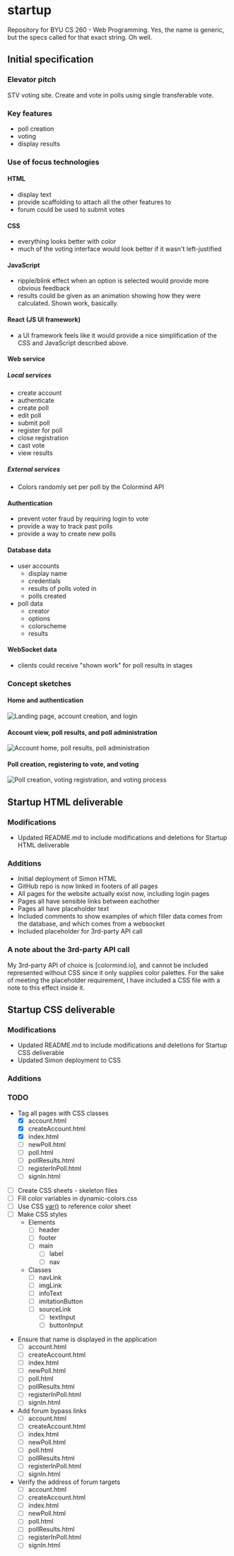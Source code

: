 # startup
Repository for BYU CS 260 - Web Programming.  Yes, the name is generic, but the specs called for that exact string.  Oh well.

## Initial specification
### Elevator pitch
STV voting site.  Create and vote in polls using single transferable vote.
### Key features
* poll creation
* voting
* display results
### Use of focus technologies
#### HTML
* display text
* provide scaffolding to attach all the other features to
* forum could be used to submit votes
#### CSS
* everything looks better with color
* much of the voting interface would look better if it wasn't left-justified
#### JavaScript
* ripple/blink effect when an option is selected would provide more obvious feedback
* results could be given as an animation showing how they were calculated.  Shown work, basically.
#### React (JS UI framework)
* a UI framework feels like it would provide a nice simplification of the CSS and JavaScript described above.
#### Web service
##### Local services
* create account
* authenticate
* create poll
* edit poll
* submit poll
* register for poll
* close registration
* cast vote
* view results
##### External services
* Colors randomly set per poll by the Colormind API
#### Authentication
* prevent voter fraud by requiring login to vote
* provide a way to track past polls
* provide a way to create new polls
#### Database data
* user accounts
  - display name
  - credentials
  - results of polls voted in
  - polls created
* poll data
  - creator
  - options
  - colorscheme
  - results
#### WebSocket data
* clients could receive "shown work" for poll results in stages
### Concept sketches
#### Home and authentication
![Landing page, account creation, and login](image-cache/home-and-auth.jpg)
#### Account view, poll results, and poll administration
![Account home, poll results, poll administration](image-cache/account-view.jpg "Account views")
#### Poll creation, registering to vote, and voting
![Poll creation, voting registration, and voting process](image-cache/poll-participation.jpg)

## Startup HTML deliverable
### Modifications
* Updated README.md to include modifications and deletions for Startup HTML deliverable
### Additions
* Initial deployment of Simon HTML
* GitHub repo is now linked in footers of all pages
* All pages for the website actually exist now, including login pages
* Pages all have sensible links between eachother
* Pages all have placeholder text
* Included comments to show examples of which filler data comes from the database, and which comes from a websocket
* Included placeholder for 3rd-party API call
### A note about the 3rd-party API call
My 3rd-party API of choice is [colormind.io], and cannot be included represented without CSS since it only supplies color palettes.  For the sake of meeting the placeholder requirement, I have included a CSS file with a note to this effect inside it.

## Startup CSS deliverable
### Modifications
* Updated README.md to include modifications and deletions for Startup CSS deliverable
* Updated Simon deployment to CSS
### Additions
### TODO
* Tag all pages with CSS classes
  - [X] account.html
  - [X] createAccount.html
  - [X] index.html
  - [ ] newPoll.html
  - [ ] poll.html
  - [ ] pollResults.html
  - [ ] registerInPoll.html
  - [ ] signIn.html
* [ ] Create CSS sheets - skeleton files
* [ ] Fill color variables in dynamic-colors.css
* [ ] Use CSS [var()](https://www.w3schools.com/css/css3_variables.asp) to reference color sheet
* [ ] Make CSS styles
	+ Elements
		- [ ] header
	  - [ ] footer
	  - [ ] main
		- [ ] label
		- [ ] nav
	+ Classes
	  - [ ] navLink
	  - [ ] imgLink
	  - [ ] infoText
	  - [ ] imitationButton
	  - [ ] sourceLink
		- [ ] textInput
		- [ ] buttonInput
* Ensure that name is displayed in the application
  - [ ] account.html
  - [ ] createAccount.html
  - [ ] index.html
  - [ ] newPoll.html
  - [ ] poll.html
  - [ ] pollResults.html
  - [ ] registerInPoll.html
  - [ ] signIn.html
* Add forum bypass links
  - [ ] account.html
  - [ ] createAccount.html
  - [ ] index.html
  - [ ] newPoll.html
  - [ ] poll.html
  - [ ] pollResults.html
  - [ ] registerInPoll.html
  - [ ] signIn.html
* Verify the address of forum targets
  - [ ] account.html
  - [ ] createAccount.html
  - [ ] index.html
  - [ ] newPoll.html
  - [ ] poll.html
  - [ ] pollResults.html
  - [ ] registerInPoll.html
  - [ ] signIn.html